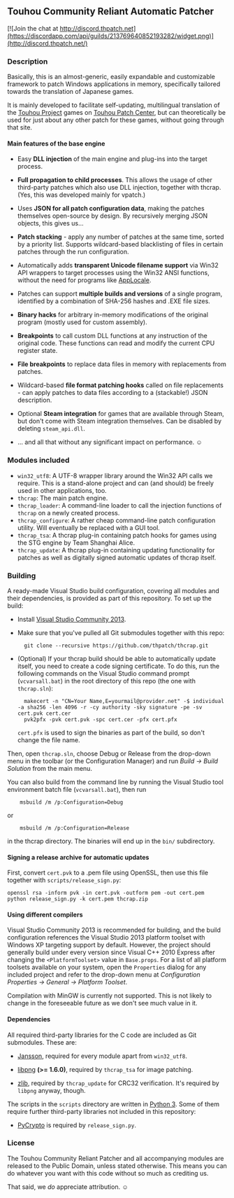 Touhou Community Reliant Automatic Patcher
------------------------------------------

[![Join the chat at http://discord.thpatch.net](https://discordapp.com/api/guilds/213769640852193282/widget.png)](http://discord.thpatch.net/)

### Description ###

Basically, this is an almost-generic, easily expandable and customizable framework to patch Windows applications in memory, specifically tailored towards the translation of Japanese games.

It is mainly developed to facilitate self-updating, multilingual translation of the [Touhou Project](http://en.wikipedia.org/wiki/Touhou_Project) games on [Touhou Patch Center](http://thpatch.net/), but can theoretically be used for just about any other patch for these games, without going through that site.

#### Main features of the base engine #####

* Easy **DLL injection** of the main engine and plug-ins into the target process.

* **Full propagation to child processes**. This allows the usage of other third-party patches which also use DLL injection, together with thcrap. (Yes, this was developed mainly for vpatch.)

* Uses **JSON for all patch configuration data**, making the patches themselves open-source by design. By recursively merging JSON objects, this gives us...

* **Patch stacking** - apply any number of patches at the same time, sorted by a priority list. Supports wildcard-based blacklisting of files in certain patches through the run configuration.

* Automatically adds **transparent Unicode filename support** via Win32 API wrappers to target processes using the Win32 ANSI functions, without the need for programs like [AppLocale](http://en.wikipedia.org/wiki/AppLocale).

* Patches can support **multiple builds and versions** of a single program, identified by a combination of SHA-256 hashes and .EXE file sizes.

* **Binary hacks** for arbitrary in-memory modifications of the original program (mostly used for custom assembly).

* **Breakpoints** to call custom DLL functions at any instruction of the original code. These functions can read and modify the current CPU register state.

 * **File breakpoints** to replace data files in memory with replacements from patches.

* Wildcard-based **file format patching hooks** called on file replacements - can apply patches to data files according to a (stackable!) JSON description.

* Optional **Steam integration** for games that are available through Steam, but don't come with Steam integration themselves. Can be disabled by deleting `steam_api.dll`.

* ... and all that without any significant impact on performance. ☺

### Modules included ###

* `win32_utf8`: A UTF-8 wrapper library around the Win32 API calls we require. This is a stand-alone project and can (and should) be freely used in other applications, too.
* `thcrap`: The main patch engine.
* `thcrap_loader`: A command-line loader to call the injection functions of `thcrap` on a newly created process.
* `thcrap_configure`: A rather cheap command-line patch configuration utility. Will eventually be replaced with a GUI tool.
* `thcrap_tsa`: A thcrap plug-in containing patch hooks for games using the STG engine by Team Shanghai Alice.
* `thcrap_update`: A thcrap plug-in containing updating functionality for patches as well as digitally signed automatic updates of thcrap itself.

### Building ###

A ready-made Visual Studio build configuration, covering all modules and their dependencies, is provided as part of this repository. To set up the build:

* Install [Visual Studio Community 2013](https://www.visualstudio.com/products/visual-studio-community-vs).
* Make sure that you've pulled all Git submodules together with this repo:

		git clone --recursive https://github.com/thpatch/thcrap.git

* (Optional) If your thcrap build should be able to automatically update itself, you need to create a code signing certificate. To do this, run the following commands on the Visual Studio command prompt (`vcvarsall.bat`) in the root directory of this repo (the one with `thcrap.sln`):

		makecert -n "CN=Your Name,E=yourmail@provider.net" -$ individual -a sha256 -len 4096 -r -cy authority -sky signature -pe -sv cert.pvk cert.cer
		pvk2pfx -pvk cert.pvk -spc cert.cer -pfx cert.pfx

	`cert.pfx` is used to sign the binaries as part of the build, so don't change the file name.

Then, open `thcrap.sln`, choose Debug or Release from the drop-down menu in the toolbar (or the Configuration Manager) and run *Build → Build Solution* from the main menu.

You can also build from the command line by running the Visual Studio tool environment batch file (`vcvarsall.bat`), then run

		msbuild /m /p:Configuration=Debug

or

		msbuild /m /p:Configuration=Release

in the thcrap directory. The binaries will end up in the `bin/` subdirectory.

#### Signing a release archive for automatic updates ####
First, convert `cert.pvk` to a .pem file using OpenSSL, then use this file together with `scripts/release_sign.py`:

	openssl rsa -inform pvk -in cert.pvk -outform pem -out cert.pem
	python release_sign.py -k cert.pem thcrap.zip

#### Using different compilers ####

Visual Studio Community 2013 is recommended for building, and the build configuration references the Visual Studio 2013 platform toolset with Windows XP targeting support by default. However, the project should generally build under every version since Visual C++ 2010 Express after changing the `<PlatformToolset>` value in `Base.props`. For a list of all platform toolsets available on your system, open the `Properties` dialog for any included project and refer to the drop-down menu at *Configuration Properties → General → Platform Toolset*.

Compilation with MinGW is currently not supported. This is not likely to change in the foreseeable future as we don't see much value in it.

#### Dependencies ####

All required third-party libraries for the C code are included as Git submodules. These are:

* [Jansson](http://www.digip.org/jansson/), required for every module apart from `win32_utf8`.

* [libpng](http://www.libpng.org/pub/png/libpng.html) **(>= 1.6.0)**, required by `thcrap_tsa` for image patching.

* [zlib](http://zlib.net/), required by `thcrap_update` for CRC32 verification. It's required by `libpng` anyway, though.

The scripts in the `scripts` directory are written in [Python 3](http://python.org/). Some of them require further third-party libraries not included in this repository:

* [PyCrypto](https://www.dlitz.net/software/pycrypto/) is required by `release_sign.py`.

### License ###

The Touhou Community Reliant Patcher and all accompanying modules are released to the Public Domain, unless stated otherwise. This means you can do whatever you want with this code without so much as crediting us.

That said, we *do* appreciate attribution. ☺
